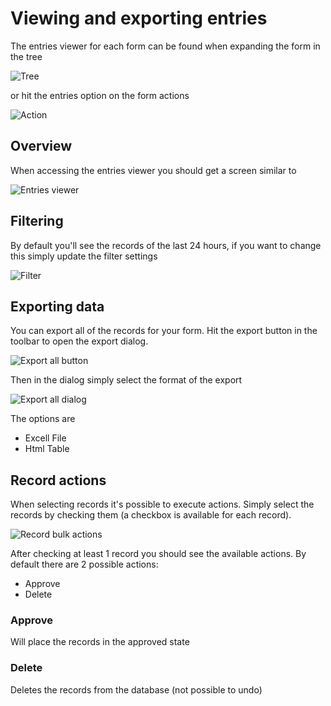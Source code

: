 # Viewing and exporting entries

The entries viewer for each form can be found when expanding the form in the tree

![Tree](tree.png)

or hit the entries option on the form actions

![Action](action.png)

## Overview

When accessing the entries viewer you should get a screen similar to

![Entries viewer](EntriesViewer.png)

## Filtering

By default you'll see the records of the last 24 hours, if you want to change this simply update the filter settings

![Filter](Filter.png)

## Exporting data

You can export all of the records for your form. Hit the export button in the toolbar to open the export dialog.

![Export all button](ExportAllButton.png)

Then in the dialog simply select the format of the export

![Export all dialog](ExportAllDialog.png)

The options are

- Excell File
- Html Table

## Record actions

When selecting records it's possible to execute actions. Simply select the records by checking them (a checkbox is available for each record).

![Record bulk actions](BulkActions.png)

After checking at least 1 record you should see the available actions.
By default there are 2 possible actions:

- Approve
- Delete

### Approve

Will place the records in the approved state
### Delete

Deletes the records from the database (not possible to undo)




